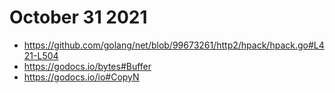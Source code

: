 # October 31 2021

- https://github.com/golang/net/blob/99673261/http2/hpack/hpack.go#L421-L504
- https://godocs.io/bytes#Buffer
- https://godocs.io/io#CopyN

